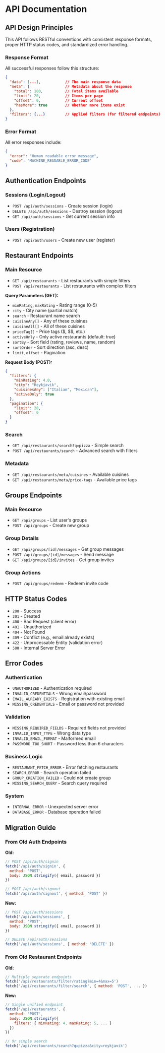 # API Documentation

## API Design Principles

This API follows RESTful conventions with consistent response formats, proper HTTP status codes, and standardized error handling.

### Response Format

All successful responses follow this structure:

```json
{
  "data": [...],           // The main response data
  "meta": {                // Metadata about the response
    "total": 100,          // Total items available
    "limit": 20,           // Items per page
    "offset": 0,           // Current offset
    "hasMore": true        // Whether more items exist
  },
  "filters": {...}         // Applied filters (for filtered endpoints)
}
```

### Error Format

All error responses include:

```json
{
  "error": "Human readable error message",
  "code": "MACHINE_READABLE_ERROR_CODE"
}
```

## Authentication Endpoints

### Sessions (Login/Logout)

- `POST /api/auth/sessions` - Create session (login)
- `DELETE /api/auth/sessions` - Destroy session (logout)  
- `GET /api/auth/sessions` - Get current session info

### Users (Registration)

- `POST /api/auth/users` - Create new user (register)

## Restaurant Endpoints

### Main Resource

- `GET /api/restaurants` - List restaurants with simple filters
- `POST /api/restaurants` - List restaurants with complex filters

**Query Parameters (GET):**
- `minRating`, `maxRating` - Rating range (0-5)
- `city` - City name (partial match)
- `search` - Restaurant name search
- `cuisineAny[]` - Any of these cuisines
- `cuisineAll[]` - All of these cuisines  
- `priceTag[]` - Price tags ($, $$, etc.)
- `activeOnly` - Only active restaurants (default: true)
- `sortBy` - Sort field (rating, reviews, name, random)
- `sortOrder` - Sort direction (asc, desc)
- `limit`, `offset` - Pagination

**Request Body (POST):**
```json
{
  "filters": {
    "minRating": 4.0,
    "city": "Reykjavik",
    "cuisinesAny": ["Italian", "Mexican"],
    "activeOnly": true
  },
  "pagination": {
    "limit": 20,
    "offset": 0
  }
}
```

### Search

- `GET /api/restaurants/search?q=pizza` - Simple search
- `POST /api/restaurants/search` - Advanced search with filters

### Metadata

- `GET /api/restaurants/meta/cuisines` - Available cuisines
- `GET /api/restaurants/meta/price-tags` - Available price tags

## Groups Endpoints

### Main Resource

- `GET /api/groups` - List user's groups
- `POST /api/groups` - Create new group

### Group Details

- `GET /api/groups/[id]/messages` - Get group messages
- `POST /api/groups/[id]/messages` - Send message
- `GET /api/groups/[id]/invites` - Get group invites

### Group Actions

- `POST /api/groups/redeem` - Redeem invite code

## HTTP Status Codes

- `200` - Success
- `201` - Created
- `400` - Bad Request (client error)
- `401` - Unauthorized
- `404` - Not Found
- `409` - Conflict (e.g., email already exists)
- `422` - Unprocessable Entity (validation error)
- `500` - Internal Server Error

## Error Codes

### Authentication
- `UNAUTHORIZED` - Authentication required
- `INVALID_CREDENTIALS` - Wrong email/password
- `EMAIL_ALREADY_EXISTS` - Registration with existing email
- `MISSING_CREDENTIALS` - Email or password not provided

### Validation
- `MISSING_REQUIRED_FIELDS` - Required fields not provided
- `INVALID_INPUT_TYPE` - Wrong data type
- `INVALID_EMAIL_FORMAT` - Malformed email
- `PASSWORD_TOO_SHORT` - Password less than 6 characters

### Business Logic
- `RESTAURANT_FETCH_ERROR` - Error fetching restaurants
- `SEARCH_ERROR` - Search operation failed
- `GROUP_CREATION_FAILED` - Could not create group
- `MISSING_SEARCH_QUERY` - Search query required

### System
- `INTERNAL_ERROR` - Unexpected server error
- `DATABASE_ERROR` - Database operation failed

## Migration Guide

### From Old Auth Endpoints

**Old:**
```javascript
// POST /api/auth/signin
fetch('/api/auth/signin', {
  method: 'POST',
  body: JSON.stringify({ email, password })
})

// POST /api/auth/signout  
fetch('/api/auth/signout', { method: 'POST' })
```

**New:**
```javascript
// POST /api/auth/sessions
fetch('/api/auth/sessions', {
  method: 'POST', 
  body: JSON.stringify({ email, password })
})

// DELETE /api/auth/sessions
fetch('/api/auth/sessions', { method: 'DELETE' })
```

### From Old Restaurant Endpoints

**Old:**
```javascript
// Multiple separate endpoints
fetch('/api/restaurants/filter/rating?min=4&max=5')
fetch('/api/restaurants/filter/search', { method: 'POST', ... })
```

**New:**
```javascript
// Single unified endpoint
fetch('/api/restaurants', {
  method: 'POST',
  body: JSON.stringify({
    filters: { minRating: 4, maxRating: 5, ... }
  })
})

// Or simple search
fetch('/api/restaurants/search?q=pizza&city=reykjavik')
```